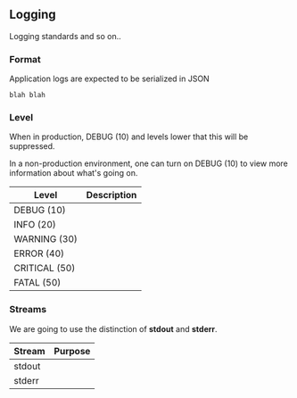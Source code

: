 ## Logging

Logging standards and so on..



### Format

Application logs are expected to be serialized in JSON

```
blah blah
```



### Level

When in production, DEBUG \(10\) and levels lower that this will be suppressed.

In a non-production environment, one can turn on DEBUG \(10\) to view more information about what's going on.

| Level | Description |
| --- | --- |
| DEBUG \(10\) |  |
| INFO \(20\) |  |
| WARNING \(30\) |  |
| ERROR \(40\) |  |
| CRITICAL \(50\) |  |
| FATAL \(50\) |  |



### Streams

We are going to use the distinction of **stdout** and **stderr**.

| Stream | Purpose |
| --- | --- |
| stdout |  |
| stderr |  |



